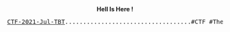 <html>
  <body>
   <center> <b>Hell Is Here ! </b> </center>
   <pre><a href="https://theblackthreat.github.io/CTF/AT-CTF-2021-TBT.html">CTF-2021-Jul-TBT</a>...................................#CTF #Theblackthreat #CTF2021</pre>  
  </body>
</html>














